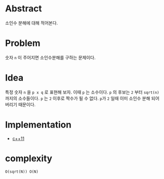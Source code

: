 # Abstract

소인수 분해에 대해 적어본다.

# Problem

숫자 `n` 이 주어지면 소인수분해를 구하는 문제이다.

# Idea

특정 숫자 `n` 을 `p x q` 로 표현해 보자. 이때 `p` 는 소수이다. `p` 의 후보는 `2` 부터
`sqrt(n)` 까지의 소수들이다. `p` 는 `2` 이후로 짝수가 될 수 없다. `p`가 `2` 일때 이미
소인수 분해 되어 버리기 때문이다.

# Implementation

* [c++11](a.cpp)

# complexity

```
O(sqrt(N)) O(N)
```
